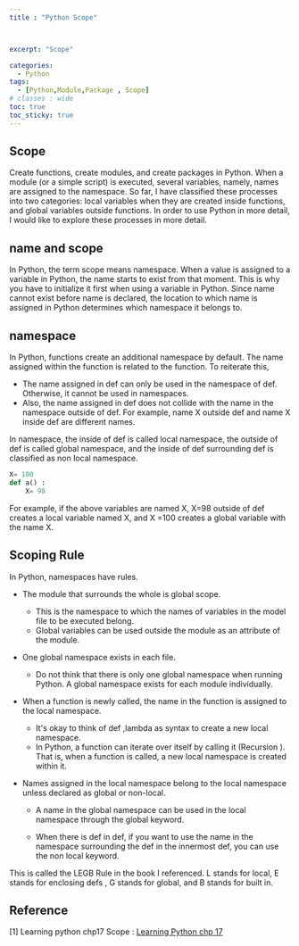 ```yaml
---
title : "Python Scope"



excerpt: "Scope"

categories:
  - Python
tags:
  - [Python,Module,Package , Scope]
# classes : wide
toc: true
toc_sticky: true
---
```

## Scope

Create functions, create modules, and create packages in Python. When a module (or a simple script) is executed, several variables, namely, names are assigned to the namespace. So far, I have classified these processes into two categories: local variables when they are created inside functions, and global variables outside functions. In order to use Python in more detail, I would like to explore these processes in more detail.

## name and scope

In Python, the term scope means namespace. When a value is assigned to a variable in Python, the name starts to exist from that moment. This is why you have to initialize it first when using a variable in Python. Since name cannot exist before name is declared, the location to which name is assigned in Python determines which namespace it belongs to.

## namespace

In Python, functions create an additional namespace by default. The name assigned within the function is related to the function. To reiterate this,

- The name assigned in def can only be used in the namespace of def. Otherwise, it cannot be used in namespaces.
- Also, the name assigned in def does not collide with the name in the namespace outside of def. For example, name X outside def and name X inside def are different names.


In namespace, the inside of def is called local namespace, the outside of def is called global namespace, and the inside of def surrounding def is classified as non local namespace.



```python
X= 100
def a() :
	X= 98
```

For example, if the above variables are named X, X=98 outside of def creates a local variable named X, and X =100 creates a global variable with the name X.

## Scoping Rule

In Python, namespaces have rules.

- The module that surrounds the whole is global scope.

  - This is the namespace to which the names of variables in the model file to be executed belong.
  - Global variables can be used outside the module as an attribute of the module.

- One global namespace exists in each file.

  - Do not think that there is only one global namespace when running Python. A global namespace exists for each module individually.

- When a function is newly called, the name in the function is assigned to the local namespace.

  - It's okay to think of def ,lambda as syntax to create a new local namespace.
  - In Python, a function can iterate over itself by calling it (Recursion ). That is, when a function is called, a new local namespace is created within it.

- Names assigned in the local namespace belong to the local namespace unless declared as global or non-local.

  - A name in the global namespace can be used in the local namespace through the global keyword.

  - When there is def in def, if you want to use the name in the namespace surrounding the def in the innermost def, you can use the non local keyword.

This is called the LEGB Rule in the book I referenced. L stands for local, E stands for enclosing defs , G stands for global, and B stands for built in.

## Reference

[1] Learning python chp17 Scope :  [Learning Python chp 17](https://www.google.co.kr/url?sa=t&amp;rct=j&amp;q=&amp;esrc=s&amp;source=web&amp;cd=&amp;cad=rja&amp;uact=8&amp;ved=2ahUKEwjZ7d_Fj471AhXLdXAKHYArDi8QFnoECAQQAQ&amp;url=https%3A%2F%2Fwww.amazon.com%2FLearning-Python-Powerful-Object-Oriented-Programming-ebook%2Fdp%2FB00DDZPC9S&amp;usg=AOvVaw3OQRO0BHmts707N8L_VY0O)


